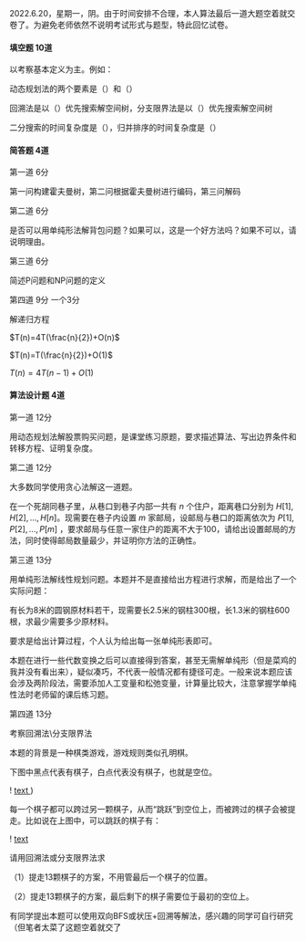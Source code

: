 2022.6.20，星期一，阴。由于时间安排不合理，本人算法最后一道大题空着就交卷了。为避免老师依然不说明考试形式与题型，特此回忆试卷。

#### 填空题 10道

以考察基本定义为主。例如：

动态规划法的两个要素是（）和（）

回溯法是以（）优先搜索解空间树，分支限界法是以（）优先搜索解空间树

二分搜索的时间复杂度是（），归并排序的时间复杂度是（）

#### 简答题 4道

第一道 6分

第一问构建霍夫曼树，第二问根据霍夫曼树进行编码，第三问解码

第二道 6分

是否可以用单纯形法解背包问题？如果可以，这是一个好方法吗？如果不可以，请说明理由。

第三道 6分

简述P问题和NP问题的定义

第四道 9分 一个3分

解递归方程

$T(n)=4T(\frac{n}{2})+O(n)$

$T(n)=T(\frac{n}{2})+O(1)$

$T(n)=4T(n-1)+O(1)$

#### 算法设计题 4道

第一道 12分

用动态规划法解股票购买问题，是课堂练习原题，要求描述算法、写出边界条件和转移方程、证明复杂度。

第二道 12分

大多数同学使用贪心法解这一道题。

在一个死胡同巷子里，从巷口到巷子内部一共有 $n$ 个住户，距离巷口分别为 $H[1],H[2],\dots,H[n]$。现需要在巷子内设置 $m$ 家邮局，设邮局与巷口的距离依次为 $P[1],P[2],...,P[m]$ ，要求邮局与任意一家住户的距离不大于100，请给出设置邮局的方法，同时使得邮局数量最少，并证明你方法的正确性。

第三道 13分

用单纯形法解线性规划问题。本题并不是直接给出方程进行求解，而是给出了一个实际问题：

有长为8米的圆钢原材料若干，现需要长2.5米的钢柱300根，长1.3米的钢柱600根，求最少需要多少原材料。

要求是给出计算过程，个人认为给出每一张单纯形表即可。

本题在进行一些代数变换之后可以直接得到答案，甚至无需解单纯形（但是菜鸡的我并没有看出来），疑似凑巧，不代表一般情况都有捷径可走。一般来说本题应该会涉及两阶段法，需要添加人工变量和松弛变量，计算量比较大，注意掌握学单纯性法时老师留的课后练习题。

第四道 13分

考察回溯法\分支限界法

本题的背景是一种棋类游戏，游戏规则类似孔明棋。

下图中黑点代表有棋子，白点代表没有棋子，也就是空位。

! [text ](https://github.com/AutomataZ/TJCS-Course/blob/master/101029_%E7%AE%97%E6%B3%95%E5%88%86%E6%9E%90%E4%B8%8E%E8%AE%BE%E8%AE%A1/doc/exam/2022/%E6%A3%8B%E5%AD%90.png))

每一个棋子都可以跨过另一颗棋子，从而“跳跃”到空位上，而被跨过的棋子会被提走。比如说在上图中，可以跳跃的棋子有：

! [text ](https://github.com/AutomataZ/TJCS-Course/blob/master/101029_%E7%AE%97%E6%B3%95%E5%88%86%E6%9E%90%E4%B8%8E%E8%AE%BE%E8%AE%A1/doc/exam/2022/%E6%A3%8B%E5%AD%90.png)

请用回溯法或分支限界法求

（1）提走13颗棋子的方案，不用管最后一个棋子的位置。

（2）提走13颗棋子的方案，最后剩下的棋子需要位于最初的空位上。

有同学提出本题可以使用双向BFS或状压+回溯等解法，感兴趣的同学可自行研究（但笔者太菜了这题空着就交了

